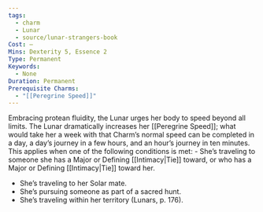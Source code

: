 ```yaml
---
tags:
  - charm
  - Lunar
  - source/lunar-strangers-book
Cost: —
Mins: Dexterity 5, Essence 2
Type: Permanent
Keywords:
  - None
Duration: Permanent
Prerequisite Charms:
  - "[[Peregrine Speed]]"
---
```

Embracing protean fluidity, the Lunar urges her body to speed beyond all limits.
The Lunar dramatically increases her [[Peregrine Speed]]; what would take her a week with that Charm’s normal speed can be completed in a day, a day’s journey in a few hours, and an hour’s journey in ten minutes. This applies when one of the following conditions is met:  - She’s traveling to someone she has a Major or Defining [[Intimacy|Tie]] toward, or who has a Major or Defining [[Intimacy|Tie]] toward her.
 - She’s traveling to her Solar mate.
 - She’s pursuing someone as part of a sacred hunt.
 - She’s traveling within her territory (Lunars, p. 176).
